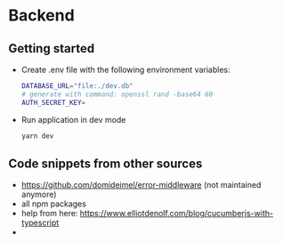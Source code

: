 # Backend

## Getting started

* Create .env file with the following environment variables:
  ```bash
  DATABASE_URL="file:./dev.db"
  # generate with command: openssl rand -base64 60
  AUTH_SECRET_KEY=
  ```

* Run application in dev mode
  ```bash
  yarn dev
  ```

## Code snippets from other sources
* https://github.com/domideimel/error-middleware  (not maintained anymore)
* all npm packages
* help from here: https://www.elliotdenolf.com/blog/cucumberjs-with-typescript
*
